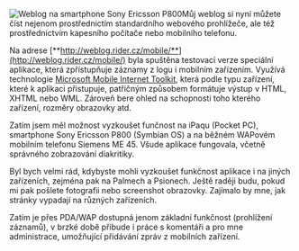 <!-- dcterms:identifier = riderweblog#36 -->
<!-- dcterms:title = Go mobile! -->
<!-- np9:categoryId = 2 -->
<!-- x4w:category = Lidé a jiná zvěř -->
<!-- np9:authorId = 1 -->
<!-- np9:authorEmail = michal.valasek@altairis.cz -->
<!-- dcterms:creator = Michal Altair Valášek -->
<!-- dcterms:created = 2003-04-04T01:22:41+02:00 -->
<!-- dcterms:date = 2003-04-04T01:22:41+02:00 -->

![Weblog na smartphone Sony Ericsson P800](http://weblog.rider.cz/files/weblog_na_p800.jpg)Můj weblog si nyní můžete číst nejenom prostřednictím standardního webového prohlížeče, ale též prostřednictvím kapesního počítače nebo mobilního telefonu.

Na adrese [**http://weblog.rider.cz/mobile/**](http://weblog.rider.cz/mobile/) byla spuštěna testovací verze speciální aplikace, která zpřístupňuje záznamy z logu i mobilním zařízením. Využívá technologie [Microsoft Mobile Internet Toolkit](http://www.asp.net/mobile/intro.aspx?tabindex=6), která podle typu zařízení, které k aplikaci přistupuje, patřičným způsobem formátuje výstup v HTML, XHTML nebo WML. Zároveň bere ohled na schopnosti toho kterého zařízení, rozměry obrazovky atd.

Zatím jsem měl možnost vyzkoušet funčnost na iPaqu (Pocket PC), smartphone Sony Ericsson P800 (Symbian OS) a na běžném WAPovém mobilním telefonu Siemens ME 45. Všude aplikace fungovala, včetně správného zobrazování diakritiky.

Byl bych velmi rád, kdybyste mohli vyzkoušet funkčnost aplikace i na jiných zařízeních, zejména pak na Palmech a Psionech. Ještě raději budu, pokud mi pak pošlete fotografii nebo screenshot obrazovky. Zajímalo by mne, jak stránky vypadají na různých zařízeních.

Zatím je přes PDA/WAP dostupná jenom základní funkčnost (prohlížení záznamů), v brzké době přibude i práce s komentáři a pro mne administrace, umožňující přidávání zpráv z mobilních zařízení.